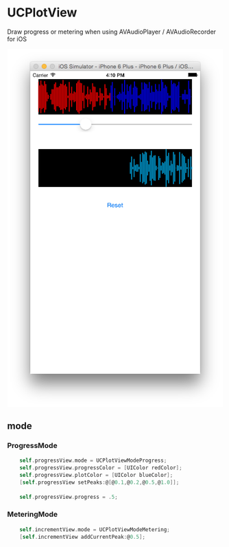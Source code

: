 # UCPlotView
Draw progress or metering when using AVAudioPlayer / AVAudioRecorder for iOS

![alt tag](https://raw.githubusercontent.com/yuchism/UCPlotView/master/ScreenShot/screenshot.png)


## mode
### ProgressMode

```objectivec
    self.progressView.mode = UCPlotViewModeProgress;
    self.progressView.progressColor = [UIColor redColor];
    self.progressView.plotColor = [UIColor blueColor];
	[self.progressView setPeaks:@[@0.1,@0.2,@0.5,@1.0]];
	
	self.progressView.progress = .5;
```

### MeteringMode

```objectivec
	self.incrementView.mode = UCPlotViewModeMetering;
	[self.incrementView addCurrentPeak:@0.5];
```


